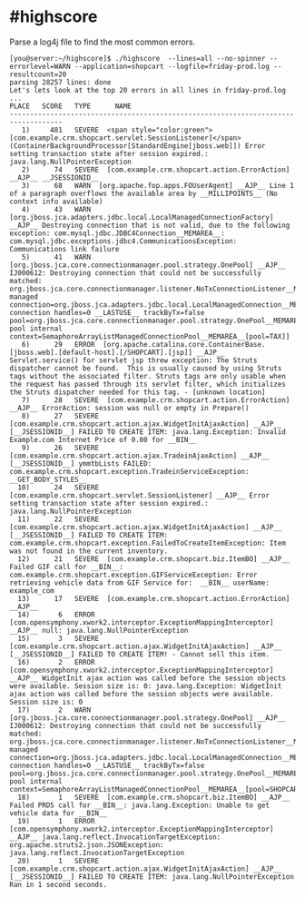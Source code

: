 #highscore
=========

Parse a log4j file to find the most common errors.

    [you@server:~/highscore]$ ./highscore  --lines=all --no-spinner --errorlevel=WARN --application=shopcart --logfile=friday-prod.log --resultcount=20
    parsing 28257 lines: done
    Let's lets look at the top 20 errors in all lines in friday-prod.log ...
    PLACE   SCORE   TYPE      NAME
    -----------------------------------------------------------------------------------
       1)     481   SEVERE  <span style="color:green">[com.example.crm.shopcart.servlet.SessionListener]</span> (ContainerBackgroundProcessor[StandardEngine[jboss.web]]) Error setting transaction state after session expired.: java.lang.NullPointerException
       2)      74   SEVERE  [com.example.crm.shopcart.action.ErrorAction] __AJP__ __JSESSIONID__ 
       3)      68   WARN  [org.apache.fop.apps.FOUserAgent] __AJP__ Line 1 of a paragraph overflows the available area by __MILLIPOINTS__ (No context info available)
       4)      43   WARN  [org.jboss.jca.adapters.jdbc.local.LocalManagedConnectionFactory] __AJP__ Destroying connection that is not valid, due to the following exception: com.mysql.jdbc.JDBC4Connection__MEMAREA__: com.mysql.jdbc.exceptions.jdbc4.CommunicationsException: Communications link failure
       5)      41   WARN  [org.jboss.jca.core.connectionmanager.pool.strategy.OnePool] __AJP__ IJ000612: Destroying connection that could not be successfully matched: org.jboss.jca.core.connectionmanager.listener.NoTxConnectionListener__MEMAREA__[state=DESTROYED managed connection=org.jboss.jca.adapters.jdbc.local.LocalManagedConnection__MEMAREA__ connection handles=0 __LASTUSE__ trackByTx=false pool=org.jboss.jca.core.connectionmanager.pool.strategy.OnePool__MEMAREA__ pool internal context=SemaphoreArrayListManagedConnectionPool__MEMAREA__[pool=TAX]]
       6)      29   ERROR  [org.apache.catalina.core.ContainerBase.[jboss.web].[default-host].[/SHOPCART].[jsp]] __AJP__ Servlet.service() for servlet jsp threw exception: The Struts dispatcher cannot be found.  This is usually caused by using Struts tags without the associated filter. Struts tags are only usable when the request has passed through its servlet filter, which initializes the Struts dispatcher needed for this tag. - [unknown location]
       7)      28   SEVERE  [com.example.crm.shopcart.action.ErrorAction] __AJP__ ErrorAction: session was null or empty in Prepare()
       8)      27   SEVERE  [com.example.crm.shopcart.action.ajax.WidgetInitAjaxAction] __AJP__ [__JSESSIONID__] FAILED TO CREATE ITEM: java.lang.Exception: Invalid Example.com Internet Price of 0.00 for __BIN__
       9)      26   SEVERE  [com.example.crm.shopcart.action.ajax.TradeinAjaxAction] __AJP__ [__JSESSIONID__] ymmtbLists FAILED: com.example.crm.shopcart.exception.TradeinServiceException: __GET_BODY_STYLES__
      10)      24   SEVERE  [com.example.crm.shopcart.servlet.SessionListener] __AJP__ Error setting transaction state after session expired.: java.lang.NullPointerException
      11)      22   SEVERE  [com.example.crm.shopcart.action.ajax.WidgetInitAjaxAction] __AJP__ [__JSESSIONID__] FAILED TO CREATE ITEM: com.example.crm.shopcart.exception.FailedToCreateItemException: Item was not found in the current inventory.
      12)      21   SEVERE  [com.example.crm.shopcart.biz.ItemBO] __AJP__ Failed GIF call for __BIN__: com.example.crm.shopcart.exception.GIFServiceException: Error retrieving vehicle data from GIF Service for:  __BIN__ userName: example_com 
      13)      17   SEVERE  [com.example.crm.shopcart.action.ErrorAction] __AJP__  
      14)       6   ERROR  [com.opensymphony.xwork2.interceptor.ExceptionMappingInterceptor] __AJP__ null: java.lang.NullPointerException
      15)       3   SEVERE  [com.example.crm.shopcart.action.ajax.WidgetInitAjaxAction] __AJP__ [__JSESSIONID__] FAILED TO CREATE ITEM! - Cannot sell this item.
      16)       2   ERROR  [com.opensymphony.xwork2.interceptor.ExceptionMappingInterceptor] __AJP__ WidgetInit ajax action was called before the session objects were available. Session size is: 0: java.lang.Exception: WidgetInit ajax action was called before the session objects were available. Session size is: 0
      17)       2   WARN  [org.jboss.jca.core.connectionmanager.pool.strategy.OnePool] __AJP__ IJ000612: Destroying connection that could not be successfully matched: org.jboss.jca.core.connectionmanager.listener.NoTxConnectionListener__MEMAREA__[state=DESTROYED managed connection=org.jboss.jca.adapters.jdbc.local.LocalManagedConnection__MEMAREA__ connection handles=0 __LASTUSE__ trackByTx=false pool=org.jboss.jca.core.connectionmanager.pool.strategy.OnePool__MEMAREA__ pool internal context=SemaphoreArrayListManagedConnectionPool__MEMAREA__[pool=SHOPCART]]
      18)       1   SEVERE  [com.example.crm.shopcart.biz.ItemBO] __AJP__ Failed PRDS call for __BIN__: java.lang.Exception: Unable to get vehicle data for __BIN__
      19)       1   ERROR  [com.opensymphony.xwork2.interceptor.ExceptionMappingInterceptor] __AJP__ java.lang.reflect.InvocationTargetException: org.apache.struts2.json.JSONException: java.lang.reflect.InvocationTargetException
      20)       1   SEVERE  [com.example.crm.shopcart.action.ajax.WidgetInitAjaxAction] __AJP__ [__JSESSIONID__] FAILED TO CREATE ITEM: java.lang.NullPointerException
    Ran in 1 second seconds.

